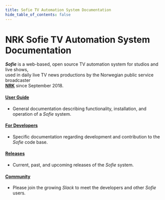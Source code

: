 ```yaml
---
title: Sofie TV Automation System Documentation
hide_table_of_contents: false
---
```


# NRK Sofie TV Automation System Documentation

_**Sofie**_ is a web-based, open source TV automation system for studios and live shows,  
used in daily live TV news productions by the Norwegian public&nbsp;service broadcaster  
[**NRK**](docs/about-sofie) since September 2018.


#### [User Guide](docs/user-guide/intro)
* General documentation describing functionality, installation, and operation of a _Sofie_ system.


#### [For Developers](docs/for-developers/intro)
* Specific documentation regarding development and contribution to the _Sofie_ code base.


#### [Releases](docs/releases)
* Current, past, and upcoming releases of the _Sofie_ system.


#### [Community](https://join.slack.com/t/sofietv/shared_invite/enQtNTk2Mzc3MTQ1NzAzLTJkZjMyMDg3OGM0YWU3MmU4YzBhZDAyZWI1YmJmNmRiYWQ1OTZjYTkzOTkzMTA2YTE1YjgxMmVkM2U1OGZlNWI)
* Please join the growing _Slack_ to meet the developers and other _Sofie_ users.